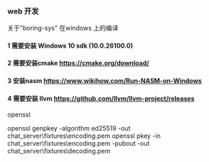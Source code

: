 ### web 开发

关于"boring-sys" 在windows 上的编译
#### 1 需要安装 Windows 10 sdk (10.0.26100.0)
#### 2 需要安装cmake  https://cmake.org/download/
#### 3 安装nasm  https://www.wikihow.com/Run-NASM-on-Windows
#### 4 需要安装 llvm  https://github.com/llvm/llvm-project/releases


openssl

openssl genpkey -algorithm ed25519 -out chat_server\fixtures\encoding.pem
openssl pkey -in chat_server\fixtures\encoding.pem  -pubout -out  chat_server\fixtures\decoding.pem